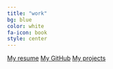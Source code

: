 ```yaml
---
title: "work"
bg: blue
color: white
fa-icon: book
style: center
---
```


<p class="horiz-links">
  <a href="resume.pdf" target="_blank"><i class="fa fa-file fa-5x"></i>My resume</a>
  <a href="https://github.com/taylus"><i class="fa fa-github fa-5x"></i>My GitHub</a>
  <a href="projects"><i id="projects" class="fa fa-folder fa-5x"></i>My projects</a>
</p>